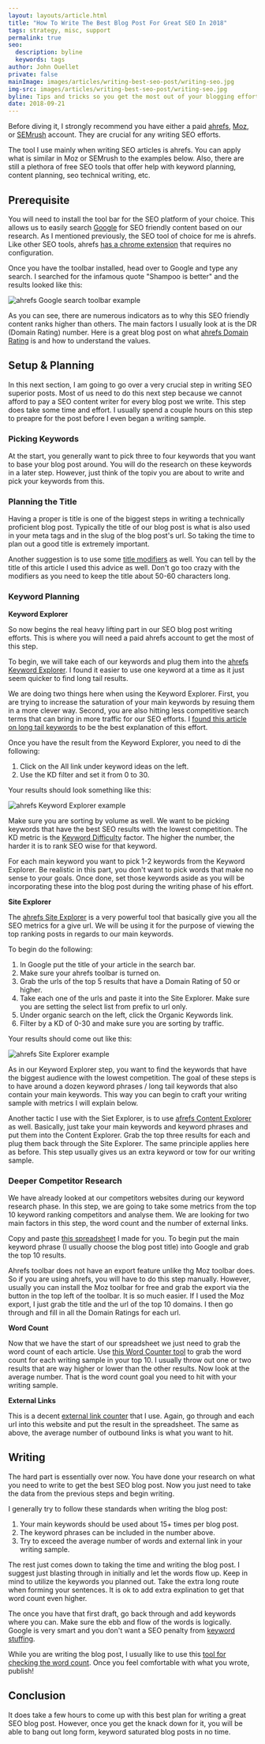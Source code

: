 ```yaml
---
layout: layouts/article.html
title: "How To Write The Best Blog Post For Great SEO In 2018"
tags: strategy, misc, support
permalink: true
seo:
  description: byline
  keywords: tags
author: John Ouellet
private: false
mainImage: images/articles/writing-best-seo-post/writing-seo.jpg
img-src: images/articles/writing-best-seo-post/writing-seo.jpg
byline: Tips and tricks so you get the most out of your blogging efforts.
date: 2018-09-21
---
```


Before diving it, I strongly recommend you have either a paid [ahrefs](https://ahrefs.com), [Moz](https://moz.com/), or [SEMrush](https://www.semrush.com/) account.  They are crucial for any writing SEO efforts.

The tool I use mainly when writing SEO articles is ahrefs. You can apply what is similar in Moz or SEMrush to the examples below.  Also, there are still a plethora of free SEO tools that offer help with keyword planning, content planning, seo technical writing, etc.

Prerequisite 
-------

You will need to install the tool bar for the SEO platform of your choice.  This allows us to easily search [Google](https://www.google.com/) for SEO friendly content based on our research.  As I mentioned previously, the SEO tool of choice for me is ahrefs.  Like other SEO tools, ahrefs [has a chrome extension](https://ahrefs.com/seo-toolbar) that requires no configuration.

Once you have the toolbar installed, head over to Google and type any search.  I searched for the infamous quote "Shampoo is better" and the results looked like this:

<img src="images/articles/writing-best-seo-post/ahrefs-toolbar-shampoo.jpg" alt="ahrefs Google search toolbar example">

As you can see, there are numerous indicators as to why this SEO friendly content ranks higher than others.  The main factors I usually look at is the DR (Domain Rating) number.  Here is a great blog post on what [ahrefs Domain Rating](https://ahrefs.com/blog/domain-rating/) is and how to understand the values.      

Setup & Planning
-------

In this next section, I am going to go over a very crucial step in writing SEO superior posts.  Most of us need to do this next step because we cannot afford to pay a SEO content writer for every blog post we write.  This step does take some time and effort.  I usually spend a couple hours on this step to preapre for the post before I even began a writing sample.

### Picking Keywords

At the start, you generally want to pick three to four keywords that you want to base your blog post around.  You will do the research on these keywords in a later step.  However, just think of the topiv you are about to write and pick your keywords from this.

### Planning the Title

Having a proper is title is one of the biggest steps in writing a technically proficient blog post.  Typically the title of our blog post is what is also used in your meta tags and in the slug of the blog post's url.  So taking the time to plan out a good title is extremely important.

Another suggestion is to use some [title modifiers](https://www.adamriemer.me/50-modifiers-boost-seo-drive-sales/) as well.  You can tell by the title of this article I used this advice as well.  Don't go too crazy with the modifiers as you need to keep the title about 50-60 characters long.

### Keyword Planning

**Keyword Explorer**

So now begins the real heavy lifting part in our SEO blog post writing efforts.  This is where you will need a paid ahrefs account to get the most of this step.  

To begin, we will take each of our keywords and plug them into the [ahrefs Keyword Explorer](https://ahrefs.com/keywords-explorer).  I found it easier to use one keyword at a time as it just seem quicker to find long tail results.  

We are doing two things here when using the Keyword Explorer.  First, you are trying to increase the saturation of your main keywords by resuing them in a more clever way.  Second, you are also hitting less competitive search terms that can bring in more traffic for our SEO efforts.  I [found this article on long tail keywords](https://blog.hubspot.com/marketing/definition-long-tail-keyword-100-words-sr) to be the best explanation of this effort.

Once you have the result from the Keyword Explorer, you need to di the following:

1. Click on the All link under keyword ideas on the left.
2. Use the KD filter and set it from 0 to 30.  

Your results should look something like this:

<img src="images/articles/writing-best-seo-post/keyword-ideas.jpg" alt="ahrefs Keyword Explorer example">

Make sure you are sorting by volume as well.  We want to be picking keywords that have the best SEO results with the lowest competition.  The KD metric is the [Keyword Difficulty](https://ahrefs.com/keyword-difficulty) factor.  The higher the number, the harder it is to rank SEO wise for that keyword.  

For each main keyword you want to pick 1-2 keywords from the Keyword Explorer.  Be realistic in this part, you don't want to pick words that make no sense to your goals.  Once done, set those keywords aside as you will be incorporating these into the blog post during the writing phase of his effort.
 
**Site Explorer**

The [ahrefs Site Explorer](https://ahrefs.com/site-explorer) is a very powerful tool that basically give you all the SEO metrics for a give url.  We will be using it for the purpose of viewing the top ranking posts in regards to our main keywords.  

To begin do the following:

1. In Google put the title of your article in the search bar.
2. Make sure your ahrefs toolbar is turned on.
3. Grab the urls of the top 5 results that have a Domain Rating of 50 or higher. 
4. Take each one of the urls and paste it into the Site Explorer.  Make sure you are setting the select list from prefix to url only.
5. Under organic search on the left, click the Organic Keywords link.
6. Filter by a KD of 0-30 and make sure you are sorting by traffic.

Your results should come out like this:

<img src="images/articles/writing-best-seo-post/site-explorer-compressor.jpg" alt="ahrefs Site Explorer example">

As in our Keyword Explorer step, you want to find the keywords that have the biggest audience with the lowest competition.  The goal of these steps is to have around a dozen keyword phrases / long tail keywords that also contain your main keywords.  This way you can begin to craft your writing sample with metrics I will explain below.

Another tactic I use with the Siet Explorer, is to use [afrefs Content Explorer](https://ahrefs.com/content-explorer) as well.  Basically, just take your main keywords and keyword phrases and put them into the Content Explorer.  Grab the top three results for each and plug them back through the Site Explorer.  The same principle applies here as before.  This step usually gives us an extra keyword or tow for our writing sample.    

### Deeper Competitor Research

We have already looked at our competitors websites during our keyword research phase.  In this step, we are going to take some metrics from the top 10 keyword ranking competitors and analyse them.  We are looking for two main factors in this step, the word count and the number of external links.

Copy and paste [this spreadsheet](https://docs.google.com/spreadsheets/d/1x60USJde1vfHYWeM1kNkb02H06HjLGLHMKEyuhet8mU/edit#gid=0) I made for you. To begin put the main keyword phrase (I usually choose the blog post title) into Google and grab the top 10 results.  

Ahrefs toolbar does not have an export feature unlike thg Moz toolbar does.  So if you are using ahrefs, you will have to do this step manually.  However, usually you can install the Moz toolbar for free and grab the export via the button in the top left of the toolbar.  It is so much easier.  If I used the Moz export, I just grab the title and the url of the top 10 domains.  I then go through and fill in all the Domain Ratings for each url.

**Word Count**

Now that we have the start of our spreadsheet we just need to grab the word count of each article.  Use [this Word Counter tool](https://wordcounter.net/website-word-count) to grab the word count for each writing sample in your top 10.  I usually throw out one or two results that are way higher or lower than the other results.  Now look at the average number.  That is the word count goal you need to hit with your writing sample. 

**External Links**

This is a decent [external link counter](https://www.seoreviewtools.com/internal-link-analyzer/) that I use.  Again, go through and each url into this website and put the result in the spreadsheet. The same as above, the average number of outbound links is what you want to hit.

Writing
----------

The hard part is essentially over now.  You have done your research on what you need to write to get the best SEO blog post.  Now you just need to take the data from the previous steps and begin writing.  

I generally try to follow these standards when writing the blog post:

1. Your main keywords should be used about 15+ times per blog post.
2. The keyword phrases can be included in the number above.
3. Try to exceed the average number of words and external link in your writing sample.

The rest just comes down to taking the time and writing the blog post.  I suggest just blasting through in initially and let the words flow up.  Keep in mind to utilize the keywords you planned out.  Take the extra long route when forming your sentences.  It is ok to add extra explination to get that word count even higher.

The once you have that first draft, go back through and add keywords where you can.  Make sure the ebb and flow of the words is logically.  Google is very smart and you don't want a SEO penalty from [keyword stuffing](https://moz.com/beginners-guide-to-seo/myths-and-misconceptions-about-search-engines).

While you are writing the blog post, I usually like to use this [tool for checking the word count](https://wordcounter.net/).  Once you feel comfortable with what you wrote, publish!

Conclusion
----------

It does take a few hours to come up with this best plan for writing a great SEO blog post.  However, once you get the knack down for it, you will be able to bang out long form, keyword saturated blog posts in no time.